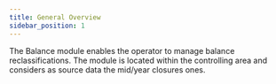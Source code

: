 ```yaml
---
title: General Overview
sidebar_position: 1
---
```


The Balance module enables the operator to manage balance reclassifications. The module is located within the controlling area and considers as source data the mid/year closures ones.






